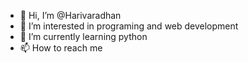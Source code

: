 - 👋 Hi, I’m @Harivaradhan
- 👀 I’m interested in programing and web development
- 🌱 I’m currently learning python
- 📫 How to reach me 
<!---
Harivaradhan/Harivaradhan is a ✨ special ✨ repository because its `README.md` (this file) appears on your GitHub profile.
You can click the Preview link to take a look at your changes.
--->

